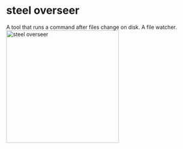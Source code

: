 steel overseer
==============
A tool that runs a command after files change on disk.
A file watcher.
<img src="https://raw.github.com/schell/steeloverseer/master/rsrc/pic.jpg" width="300" title="steel overseer" />
